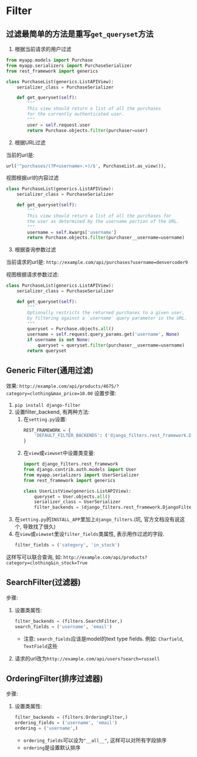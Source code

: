 # Filter

## 过滤最简单的方法是重写```get_queryset```方法
1. 根据当前请求的用户过滤
```python
from myapp.models import Purchase
from myapp.serializers import PurchaseSerializer
from rest_framework import generics

class PurchaseList(generics.ListAPIView):
    serializer_class = PurchaseSerializer

    def get_queryset(self):
        """
        This view should return a list of all the purchases
        for the currently authenticated user.
        """
        user = self.request.user
        return Purchase.objects.filter(purchaser=user)
```
2. 根据URL过滤

当前的url是:
```python
url('^purchases/(?P<username>.+)/$', PurchaseList.as_view()),
```
视图根据url的内容过滤
```python
class PurchaseList(generics.ListAPIView):
    serializer_class = PurchaseSerializer

    def get_queryset(self):
        """
        This view should return a list of all the purchases for
        the user as determined by the username portion of the URL.
        """
        username = self.kwargs['username']
        return Purchase.objects.filter(purchaser__username=username)
```
3. 根据查询参数过滤

当前请求的url是:
```http://example.com/api/purchases?username=denvercoder9```

视图根据请求参数过滤:

```python
class PurchaseList(generics.ListAPIView):
    serializer_class = PurchaseSerializer

    def get_queryset(self):
        """
        Optionally restricts the returned purchases to a given user,
        by filtering against a `username` query parameter in the URL.
        """
        queryset = Purchase.objects.all()
        username = self.request.query_params.get('username', None)
        if username is not None:
            queryset = queryset.filter(purchaser__username=username)
        return queryset
 ```

## Generic Filter(通用过滤)

效果: ```http://example.com/api/products/4675/?category=clothing&max_price=10.00```
设置步骤:

1. ```pip install django-filter```
2. 设置filter_backend, 有两种方法:
    1. 在```setting.py```设置:
        ```python
        REST_FRAMEWORK = {
            'DEFAULT_FILTER_BACKENDS': ('django_filters.rest_framework.DjangoFilterBackend',)
        }
        ```
    2. 在```view```或```viewset```中设置类变量:
        ```python
        import django_filters.rest_framework
        from django.contrib.auth.models import User
        from myapp.serializers import UserSerializer
        from rest_framework import generics

        class UserListView(generics.ListAPIView):
            queryset = User.objects.all()
            serializer_class = UserSerializer
            filter_backends = (django_filters.rest_framework.DjangoFilterBackend,)
        ```
3. 在```setting.py```的```INSTALL_APP```里加上```django_filters```.(坑, 官方文档没有说这个, 导致找了很久)
4. 在```view```或```viewset```里设```filter_fields```类属性, 表示用作过滤的字段. 
    ```python
    filter_fields = ('category', 'in_stock')
    ```
这样写可以联合查询, 如:
```http://example.com/api/products?category=clothing&in_stock=True```

## SearchFilter(过滤器)
步骤:
1.  设置类属性:
    ```python   
    filter_backends = (filters.SearchFilter,)
    search_fields = ('username', 'email')
    ```

    - 注意: ```search_fields```应该是model的text type fields. 例如: ```Charfield```, ```TextField```这些 
2. 请求的url改为```http://example.com/api/users?search=russell```

## OrderingFilter(排序过滤器)
步骤:
1. 设置类属性:
    ```python
    filter_backends = (filters.OrderingFilter,)
    ordering_fields = ('username', 'email')
    ordering = ('username',)
    ```
    - ```ordering_fields```可以设为```"__all__"```, 这样可以对所有字段排序
    - ```ordering```是设置默认排序